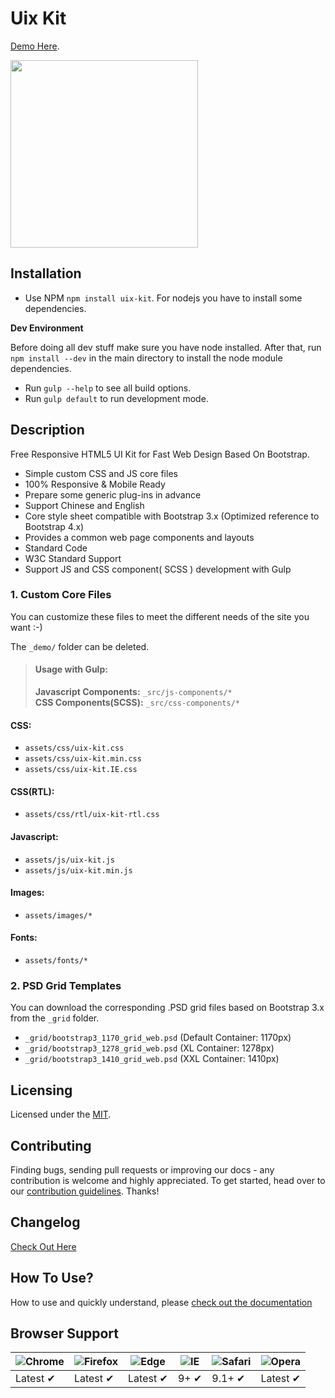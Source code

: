 # Uix Kit

[Demo Here](https://uiux.cc/uix-kit).


<a href="https://uiux.cc/uix-kit" target="_blank"><img src="https://github.com/xizon/uix-kit/blob/master/_screenshots/cover.jpg" width="300" height="300"></a>

## Installation

- Use NPM `npm install uix-kit`. For nodejs you have to install some dependencies.

**Dev Environment**

Before doing all dev stuff make sure you have node installed. After that, run `npm install --dev` in the main directory to install the node module dependencies.

* Run `gulp --help` to see all build options.
* Run `gulp default` to run development mode.



## Description

Free Responsive HTML5 UI Kit for Fast Web Design Based On Bootstrap.


* Simple custom CSS and JS core files
* 100% Responsive & Mobile Ready
* Prepare some generic plug-ins in advance
* Support Chinese and English
* Core style sheet compatible with Bootstrap 3.x (Optimized reference to Bootstrap 4.x)
* Provides a common web page components and layouts
* Standard Code
* W3C Standard Support
* Support JS and CSS component( SCSS ) development with Gulp


### 1\. Custom Core Files

You can customize these files to meet the different needs of the site you want :-)

The `_demo/` folder can be deleted.

> #### Usage with Gulp:
> 
> **Javascript Components:** `_src/js-components/*`  
> **CSS Components(SCSS):** `_src/css-components/*`

#### CSS:

*   `assets/css/uix-kit.css`
*   `assets/css/uix-kit.min.css`
*   `assets/css/uix-kit.IE.css`

#### CSS(RTL):

*   `assets/css/rtl/uix-kit-rtl.css`

#### Javascript:

*   `assets/js/uix-kit.js`
*   `assets/js/uix-kit.min.js`

#### Images:

*   `assets/images/*`

#### Fonts:

*   `assets/fonts/*`

### 2\. PSD Grid Templates

You can download the corresponding .PSD grid files based on Bootstrap 3.x from the `_grid` folder.

*   `_grid/bootstrap3_1170_grid_web.psd` (Default Container: 1170px)
*   `_grid/bootstrap3_1278_grid_web.psd` (XL Container: 1278px)
*   `_grid/bootstrap3_1410_grid_web.psd` (XXL Container: 1410px)



## Licensing

Licensed under the [MIT](https://opensource.org/licenses/MIT).


## Contributing

Finding bugs, sending pull requests or improving our docs - any contribution is welcome and highly appreciated. To get started, head over to our [contribution guidelines](CONTRIBUTING.md). Thanks!


## Changelog

[Check Out Here](CHANGELOG.md)


## How To Use?

How to use and quickly understand, please [check out the documentation](DOCUMENTATION.md)




## Browser Support

![Chrome](https://raw.github.com/alrra/browser-logos/master/src/chrome/chrome_48x48.png) | ![Firefox](https://raw.github.com/alrra/browser-logos/master/src/firefox/firefox_48x48.png) | ![Edge](https://raw.github.com/alrra/browser-logos/master/src/edge/edge_48x48.png) | ![IE](https://raw.github.com/alrra/browser-logos/master/src/archive/internet-explorer_9-11/internet-explorer_9-11_48x48.png) | ![Safari](https://raw.github.com/alrra/browser-logos/master/src/safari/safari_48x48.png) | ![Opera](https://raw.github.com/alrra/browser-logos/master/src/opera/opera_48x48.png)
--- | --- | --- | --- | --- | --- |
Latest ✔ | Latest ✔ | Latest ✔ | 9+ ✔ | 9.1+ ✔ | Latest ✔ |




